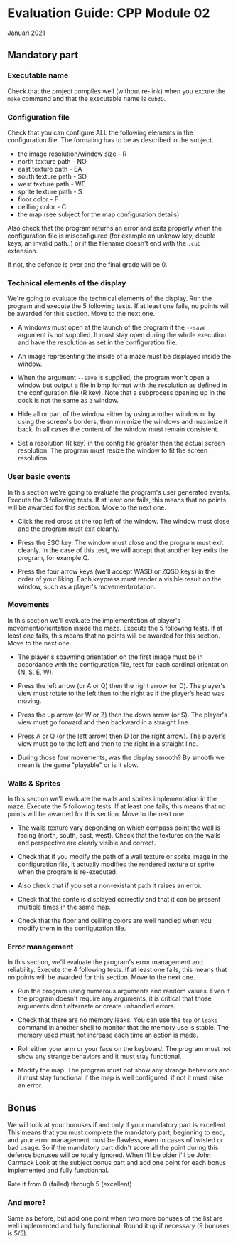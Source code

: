 # Evaluation Guide: CPP Module 02

Januari 2021

## Mandatory part

### Executable name
Check that the project compiles well (without re-link) when you excute the `make`
command and that the executable name is `cub3D`.


### Configuration file
Check that you can configure ALL the following elements in the configuration file.
The formating has to be as described in the subject.

- the image resolution/window size - R
- north texture path - NO
- east texture path - EA
- south texture path - SO
- west texture path - WE
- sprite texture path - S
- floor color - F
- ceilling color - C
- the map (see subject for the map configuration details)

Also check that the program returns an error and exits properly when
the configuration file is misconfigured (for example an unknow key, double keys,
an invalid path..) or if the filename doesn't end with the `.cub` extension.

If not, the defence is over and the final grade will be 0.


### Technical elements of the display
We're going to evaluate the technical elements of the display. Run the
program and execute the 5 following tests. If at least one
fails, no points will be awarded for this section. Move to the next one.

- A windows must open at the launch of the program if the `--save` argument is not supplied.
It must stay open during the whole execution and have the resolution as set in the configuration file.

- An image representing the inside of a maze must be displayed inside the window.

- When the argument `--save` is supplied, the program won't open a window but output a file in bmp format
with the resolution as defined in the configuration file (R key).
Note that a subprocess opening up in the dock is not the same as a window.

- Hide all or part of the window either by using another window
or by using the screen's borders, then minimize the windows
and maximize it back. In all cases the content of the window
must remain consistent.

- Set a resolution (R key) in the config file greater than the actual screen resolution.
The program must resize the window to fit the screen resolution.


### User basic events
In this section we're going to evaluate the program's user
generated events. Execute the 3 following tests. If at least one
fails, this means that no points will be awarded for this section.
Move to the next one.

- Click the red cross at the top left of the window. The
window must close and the program must exit cleanly.

- Press the ESC key. The window must close and the program
must exit cleanly. In the case of this test, we will accept
that another key exits the program, for example Q.

- Press the four arrow keys (we'll accept WASD or ZQSD keys)
in the order of your liking. Each keypress must render a
visible result on the window, such as a player's movement/rotation.

### Movements
In this section we'll evaluate the implementation of player's movement/orientation inside the maze.
Execute the 5 following tests. If at least one fails, this means that no points will be awarded for this section.
Move to the next one.

- The player's spawning orientation on the first image must be in accordance
with the configuration file, test for each cardinal orientation (N, S, E, W).

- Press the left arrow (or A or Q) then the right arrow
(or D). The player's view must rotate to the left
then to the right as if the player’s head was moving.

- Press the up arrow (or W or Z) then the down arrow (or S).
The player's view must go forward and then backward in a
straight line.

- Press A or Q (or the left arrow) then D (or the right arrow).
The player's view must go to the left and then to the right in a
straight line.

- During those four movements, was the display smooth? By
smooth we mean is the game "playable" or is it slow.

### Walls & Sprites
In this section we'll evaluate the walls and sprites implementation in the maze.
Execute the 5 following tests. If at least one
fails, this means that no points will be awarded for this section.
Move to the next one.

- The walls texture vary depending on which compass point the wall is facing
(north, south, east, west).
Check that the textures on the walls and perspective are
clearly visible and correct.

- Check that if you modify the path of a wall texture or sprite image in the configuration file,
it actually modifies the rendered texture or sprite when the program is re-executed.

- Also check that if you set a non-existant path it raises an error.

- Check that the sprite is displayed correctly and that it can be present multiple times in the same map.

- Check that the floor and ceilling colors are well handled when you modify them in the configutation file.

### Error management
In this section, we’ll evaluate the program's error management
and reliability. Execute the 4 following tests. If at least one
fails, this means that no points will be awarded for this section.
Move to the next one.

- Run the program using numerous arguments and random values.
Even if the program doesn't require any arguments, it is
critical that those arguments don’t alternate or create
unhandled errors.

- Check that there are no memory leaks. You can use the
`top` or `leaks` command in another shell to monitor that the memory
use is stable. The memory used must not increase each time an
action is made.

- Roll either your arm or your face on the keyboard. The program
must not show any strange behaviors and it must stay functional.

- Modify the map. The program must not show any strange behaviors
and it must stay functional if the map is well configured, if not it must raise an error.

## Bonus
We will look at your bonuses if and only if your mandatory part is excellent. This means that you must complete the mandatory part, beginning to end, and your error management must be flawless, even in cases of twisted or bad usage. So if the mandatory part didn't score all the point during this defence bonuses will be totally ignored.
When i'll be older i'll be John Carmack
Look at the subject bonus part and add one point for each bonus
implemented and fully functionnal.

Rate it from 0 (failed) through 5 (excellent)

### And more?
Same as before, but add one point when two more bonuses of
the list are well implemented and fully functionnal. Round it
up if necessary (9 bonuses is 5/5).
